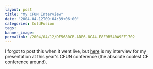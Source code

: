 ```yaml
---
layout: post
title: "My CFUN Interview"
date: "2004-04-12T09:04:39+06:00"
categories: ColdFusion 
tags: 
banner_image: 
permalink: /2004/04/12/DF5680CB-ADE6-8CA4-E8F9B540A9FF1702
---
```


I forgot to post this when it went live, but <a href="http://www.cfconf.org/CFUN-04/news_CFCBestPractices.cfm">here</a> is my interview for my presentation at this year's CFUN conference (the absolute coolest CF conference around).